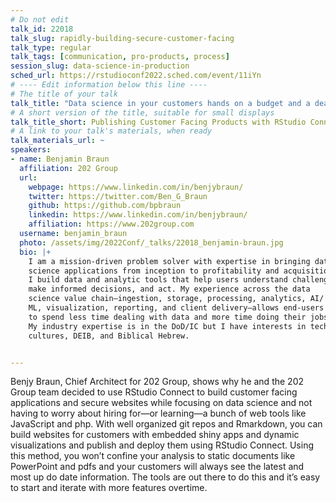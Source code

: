 ```yaml
---
# Do not edit
talk_id: 22018
talk_slug: rapidly-building-secure-customer-facing
talk_type: regular
talk_tags: [communication, pro-products, process]
session_slug: data-science-in-production
sched_url: https://rstudioconf2022.sched.com/event/11iYn
# ---- Edit information below this line ----
# The title of your talk
talk_title: "Data science in your customers hands on a budget and a deadline: Publishing Customer Facing Products with RStudio Connect"
# A short version of the title, suitable for small displays
talk_title_short: Publishing Customer Facing Products with RStudio Connect
# A link to your talk's materials, when ready
talk_materials_url: ~
speakers:
- name: Benjamin Braun
  affiliation: 202 Group
  url:
    webpage: https://www.linkedin.com/in/benjybraun/
    twitter: https://twitter.com/Ben_G_Braun
    github: https://github.com/bpbraun
    linkedin: https://www.linkedin.com/in/benjybraun/
    affiliation: https://www.202group.com
  username: benjamin_braun
  photo: /assets/img/2022Conf/_talks/22018_benjamin-braun.jpg
  bio: |+
    I am a mission-driven problem solver with expertise in bringing data
    science applications from inception to profitability and acquisition.
    I build data and analytic tools that help users understand challenges,
    make informed decisions, and act. My experience across the data
    science value chain—ingestion, storage, processing, analytics, AI/
    ML, visualization, reporting, and client delivery—allows end-users
    to spend less time dealing with data and more time doing their jobs.
    My industry expertise is in the DoD/IC but I have interests in tech teams
    cultures, DEIB, and Biblical Hebrew.


---
```


<!-- ABSTRACT ----
Please write abstract below. You may use simple markdown (links, code style, bold, italics)
-->

Benjy Braun, Chief Architect for 202 Group, shows why he and the 202 Group
team decided to use RStudio Connect to build customer facing applications and secure websites while focusing on
data science and not having to worry about hiring for—or learning—a bunch of web
tools like JavaScript and php. With well organized git repos and Rmarkdown,
you can build websites for customers with embedded shiny apps and dynamic
visualizations and publish and deploy them using RStudio Connect. Using this
method, you won’t confine your analysis to static documents like PowerPoint
and pdfs and your customers will always see the latest and most up do date
information. The tools are out there to do this and it’s easy to start and
iterate with more features overtime.
